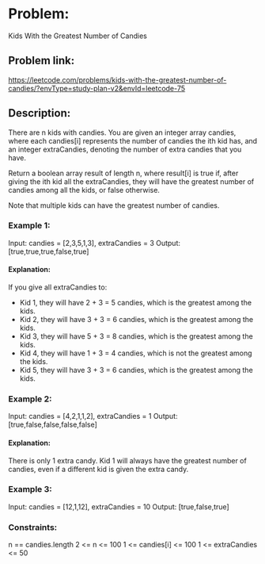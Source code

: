 # Problem:
Kids With the Greatest Number of Candies

## Problem link:
https://leetcode.com/problems/kids-with-the-greatest-number-of-candies/?envType=study-plan-v2&envId=leetcode-75

## Description:
There are n kids with candies. You are given an integer array candies, where each candies[i] represents the number of candies the ith kid has, and an integer extraCandies, denoting the number of extra candies that you have.

Return a boolean array result of length n, where result[i] is true if, after giving the ith kid all the extraCandies, they will have the greatest number of candies among all the kids, or false otherwise.

Note that multiple kids can have the greatest number of candies.

### Example 1:

Input: candies = [2,3,5,1,3], extraCandies = 3
Output: [true,true,true,false,true] 
#### Explanation: 
If you give all extraCandies to:
- Kid 1, they will have 2 + 3 = 5 candies, which is the greatest among the kids.
- Kid 2, they will have 3 + 3 = 6 candies, which is the greatest among the kids.
- Kid 3, they will have 5 + 3 = 8 candies, which is the greatest among the kids.
- Kid 4, they will have 1 + 3 = 4 candies, which is not the greatest among the kids.
- Kid 5, they will have 3 + 3 = 6 candies, which is the greatest among the kids.

### Example 2:

Input: candies = [4,2,1,1,2], extraCandies = 1
Output: [true,false,false,false,false] 
#### Explanation: 
There is only 1 extra candy.
Kid 1 will always have the greatest number of candies, even if a different kid is given the extra candy.

### Example 3:

Input: candies = [12,1,12], extraCandies = 10
Output: [true,false,true]
 
### Constraints:

n == candies.length
2 <= n <= 100
1 <= candies[i] <= 100
1 <= extraCandies <= 50